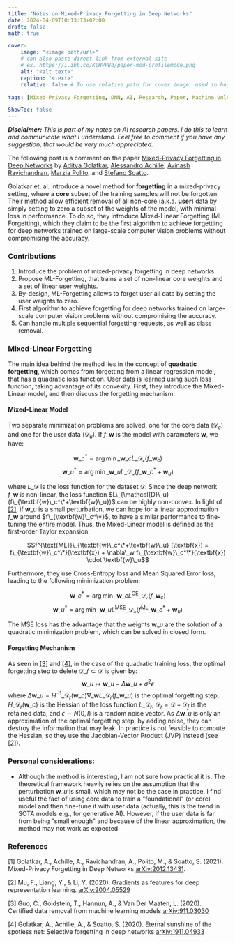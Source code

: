 ```yaml
---
title: "Notes on Mixed-Privacy Forgetting in Deep Networks"
date: 2024-04-09T10:13:13+02:00
draft: false
math: true

cover:
    image: "<image path/url>"
    # can also paste direct link from external site
    # ex. https://i.ibb.co/K0HVPBd/paper-mod-profilemode.png
    alt: "<alt text>"
    caption: "<text>"
    relative: false # To use relative path for cover image, used in hugo Page-bundles

tags: [Mixed-Privacy Forgetting, DNN, AI, Research, Paper, Machine Unlearning]

ShowToc: false
---
```


***Disclaimer:*** *This is part of my notes on AI research papers. I do this to learn and communicate what I understand. Feel free to comment if you have any suggestion, that would be very much appreciated.*

The following post is a comment on the paper [Mixed-Privacy Forgetting in Deep Networks](#1) by [Aditya Golatkar](https://arxiv.org/search/cs?searchtype=author&query=Golatkar,+A), [Alessandro Achille](https://arxiv.org/search/cs?searchtype=author&query=Achille,+A), [Avinash Ravichandran](https://arxiv.org/search/cs?searchtype=author&query=Ravichandran,+A), [Marzia Polito](https://arxiv.org/search/cs?searchtype=author&query=Polito,+M), and [Stefano Soatto](https://arxiv.org/search/cs?searchtype=author&query=Soatto,+S).

Golatkar et. al. introduce a novel method for **forgetting** in a mixed-privacy setting, where a **core** subset of the training samples will not be forgotten. Their method allow efficient removal of all non-core (a.k.a. **user**) data by simply setting to zero a subset of the weights of the model, with minimal loss in performance. To do so, they introduce Mixed-Linear Forgetting (ML-Forgetting), which they claim to be the first algorithm to achieve forgettiing for deep networks trained on large-scale computer vision problems without compromising the accuracy. 

### Contributions
1. Introduce the problem of mixed-privacy forgetting in deep networks.
2. Propose ML-Forgetting, that trains a set of non-linear core weights and a set of linear user weights.
3. By-design, ML-Forgetting allows to forget user all data by setting the user weights to zero.
4. First algorithm to achieve forgetting for deep networks trained on large-scale computer vision problems without compromising the accuracy.
5. Can handle multiple sequential forgetting requests, as well as class removal.

### Mixed-Linear Forgetting
The main idea behind the method lies in the concept of **quadratic forgetting**, which comes from forgetting from a linear regression model, that has a quadratic loss function. User data is learned using such loss function, taking advantage of its convexity. First, they introduce the Mixed-Linear model, and then discuss the forgetting mechanism.

#### Mixed-Linear Model
Two separate minimization problems are solved, one for the core data ($\mathcal{D}_c$) and one for the user data ($\mathcal{D}_u$). If $f\_{\textbf{w}}$ is the model with parameters $\textbf{w}$, we have:

$$\textbf{w}\_c^* = \arg\min\_{\textbf{w}\_c}  L\_{\mathcal{D_c}}(f\_{\textbf{w}_c})$$
$$\textbf{w}\_u^* = \arg\min\_{\textbf{w}\_u}  L\_{\mathcal{D_u}}(f\_{\textbf{w}\_c^*+\textbf{w}_u})$$

where $L\_{\mathcal{D}}$ is the loss function for the dataset $\mathcal{D}$. Since the deep network $f\_{\textbf{w}}$ is non-linear, the loss function $L\_{\mathcal{D}\_u}(f\_{\textbf{w}\_c^\*+\textbf{w}\_u})$ can be highly non-convex. In light of [[2]](#2), if $\textbf{w}\_u$ is a small perturbation, we can hope for a linear approximation $f\_{\textbf{w}}$ around $f\_{\textbf{w}\_c^\*}$, to have a similar performance to fine-tuning the entire model. Thus, the Mixed-Linear model is defined as the first-order Taylor expansion:

$$f^{\text{ML}}\_{\textbf{w}\_c^\*+\textbf{w}\_u} (\textbf{x}) = f\_{\textbf{w}\_c^\*}(\textbf{x}) + \nabla\_w f\_{\textbf{w}\_c^\*}(\textbf{x}) \cdot \textbf{w}\_u$$

Furthermore, they use Cross-Entropy loss and Mean Squared Error loss, leading to the following minimization problem:

$$\textbf{w}\_c^* = \arg\min\_{\textbf{w}\_c}  L^{\text{CE}}\_{\mathcal{D_c}}(f\_{\textbf{w}_c})$$
$$\textbf{w}\_u^* = \arg\min\_{\textbf{w}\_u}  L^{\text{MSE}}\_{\mathcal{D_u}}(f^{\text{ML}}\_{\textbf{w}\_c^*+\textbf{w}_u})$$

The MSE loss has the advantage that the weights $\textbf{w}\_u$ are the solution of a quadratic minimization problem, which can be solved in closed form.

#### Forgetting Mechanism
As seen in [[3]](#3) and [[4]](#4), in the case of the quadratic training loss, the optimal forgetting step to delete $\mathcal{D}\_f \subset \mathcal{D}$ is given by: 
$$\textbf{w}\_u \mapsto \textbf{w}\_u - \Delta\textbf{w}\_u + \sigma^2 \epsilon$$
where $\Delta\textbf{w}\_u = H^{-1}\_{\mathcal{D}_r}(\textbf{w}\_c)\nabla\_\textbf{w}L\_{\mathcal{D}_r}(f\_{\textbf{w}\_u})$ is the optimal forgetting step, $H\_{\mathcal{D}_r}(\textbf{w}\_c)$ is the Hessian of the loss function $L\_{\mathcal{D}_r}$, $\mathcal{D}_r=\mathcal{D}-\mathcal{D}_f$ is the retained data, and $\epsilon \sim N(0,I)$ is a random noise vector. As $\Delta\textbf{w}\_u$ is only an approximation of the optimal forgetting step, by adding noise, they can destroy the information that may leak. In practice is not feasible to compute the Hessian, so they use the Jacobian-Vector Product (JVP) instead (see [[2]](#2)).


### Personal considerations:

- Although the method is interesting, I am not sure how practical it is. The theoretical framework heavily relies on the assumption that the perturbation $\textbf{w}\_u$ is small, which may not be the case in practice. I find useful the fact of using core data to train a "foundational" (or core) model and then fine-tune it with user data (actually, this is the trend in SOTA models e.g., for generative AI). However, if the user data is far from being "small enough" and because of the linear approximation, the method may not work as expected.


### References
<a id="1">[1]</a> Golatkar, A., Achille, A., Ravichandran, A., Polito, M., & Soatto, S. (2021). Mixed-Privacy Forgetting in Deep Networks [arXiv:2012.13431](https://arxiv.org/abs/2012.13431).

<a id="2">[2]</a> Mu, F., Liang, Y., & Li, Y. (2020). Gradients as features for deep representation learning. [arXiv:2004.05529](https://arxiv.org/abs/2004.05529)

<a id="3">[3]</a> Guo, C., Goldstein, T., Hannun, A., & Van Der Maaten, L. (2020). Certified data removal from machine learning models [arXiv:911.03030](https://arxiv.org/abs/1911.03030)

<a id="4">[4]</a> Golatkar, A., Achille, A., & Soatto, S. (2020). Eternal sunshine of the spotless net: Selective forgetting in deep networks [arXiv:1911.04933](https://arxiv.org/abs/1911.04933)
